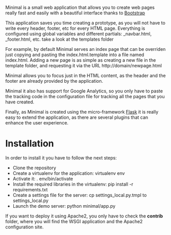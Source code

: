 Minimal is a small web application that allows you to create web pages
really fast and easily with a beautiful interface thanks to [Bootstrap](http://twitter.github.com/bootstrap/.)

This application saves you time creating a prototype, as you will not have to
write every header, footer, etc for every HTML page. Everything is configured using global
variables and different partials: _navbar.html, _footer.html, etc. take
a look at the templates folder

For example, by default Minimal serves an index page that can be overriden just
copying and pasting the index.html.template into a file named index.html.
Adding a new page is as simple as creating a new file in the template folder,
and requesting it via the URL http://domain/newpage.html

Minimal allows you to focus just in the HTML content, as the header and the
footer are already provided by the application.

Minimal it also has support for Google Analytics, so you only have to paste the
tracking code in the configuration file for tracking all the pages that you
have created. 

Finally, as Minimal is created using the micro-framework [Flask](http://flask.pocoo.org/) it is really easy to extend the application, as there are several plugins that can enhance the user experience.

# Installation

In order to install it you have to follow the next steps:

 * Clone the repository
 * Create a virtualenv for the application: virtualenv env
 * Activate it: . env/bin/activate
 * Install the required libraries in the virtualenv: pip install -r
   requirements.txt
 * Create a settings file for the server: cp settings_local.py.tmpl to
   settings_local.py
 * Launch the demo server: python minimal/app.py

If you want to deploy it using Apache2, you only have to check the **contrib**
folder, where you will find the WSGI application and the Apache2 configuration
site.
